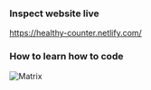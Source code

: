 ### Inspect website live

https://healthy-counter.netlify.com/

### How to learn how to code

![Matrix](https://media3.giphy.com/media/3pzLJifxEvLpe/giphy.gif)
